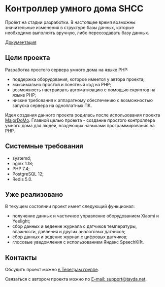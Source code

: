 # Контроллер умного дома SHCC

Проект на стадии разработки. В настоящее время возможны значительные изменения в структуре базы данных, которые необходимо выполнять вручную, либо пересоздавать базу данных.

[Документация](docs/index.md)

## Цели проекта

Разработка простого сервера умного дома на языке PHP:

- поддержка оборудования, которое имеется у автора проекта;
- максимально простой и понятный код на PHP;
- возможность настраивать автоматизацию с помощью скриптов на языке PHP;
- низкие требования к аппаратному обеспечению с возможностью запуска сервера на одноплатных ПК.

Идея создания данного проекта родилась после использования проекта [MajorDoMo](https://github.com/sergejey/majordomo). Главной целью проекта - создание простого контроллера умного дома для людей, владеющих навыками программирования на PHP.

## Системные требования

- systemd;
- nginx 1.18;
- PHP 7.4;
- PostgreSQL 12;
- Redis 5.0.

## Уже реализовано

В текущем состоянии проект имеет следующий функционал:

- получение данных и частичное управление оборудованием Xiaomi и Yeelight;
- сбор данных и ведение журнала с датчиков температуры, влажности, давления и других аналоговых датчиков;
- сбор данных и ведение журнал с цифровых датчиков;
- глосовые уведомления с использованием Яндекс SpeechKi1t.

## Контакты

Обсудить проект можно [в Телеграм группе](https://t.me/shcc_ru).

Связаться с автором проекта можно по [E-mail: support@tavda.net](mailto:support@tavda.net).